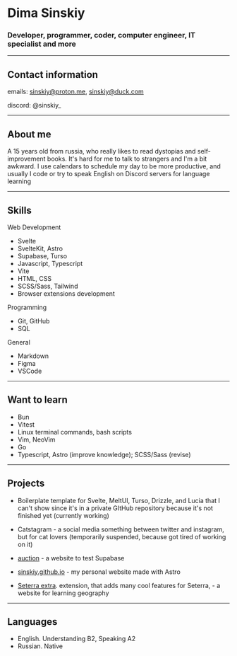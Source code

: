 # Dima Sinskiy

### Developer, programmer, coder, computer engineer, IT specialist and more

---
## Contact information

emails: sinskiy@proton.me, sinskiy@duck.com

discord: @sinskiy_

---

## About me

A 15 years old from russia, who really likes to read dystopias and self-improvement books. It's hard for me to talk to strangers and I'm a bit awkward. I use calendars to schedule my day to be more productive, and usually I code or try to speak English on Discord servers for language learning

---

## Skills

Web Development

- Svelte
- SvelteKit, Astro
- Supabase, Turso
- Javascript, Typescript
- Vite
- HTML, CSS
- SCSS/Sass, Tailwind
- Browser extensions development

 Programming

- Git, GitHub
- SQL

General

- Markdown
- Figma
- VSCode

---

## Want to learn

- Bun
- Vitest
- Linux terminal commands, bash scripts
- Vim, NeoVim
- Go
- Typescript, Astro (improve knowledge); SCSS/Sass (revise)

---

## Projects

- Boilerplate template for Svelte, MeltUI, Turso, Drizzle, and Lucia that I can't show since it's in a private GItHub repository because it's not finished yet (currently working)

- Catstagram - a social media something between twitter and instagram, but for cat lovers (temporarily suspended, because got tired of working on it)

- [auction](https://auction-dun.vercel.app/) - a website to test Supabase

- [sinskiy.github.io](https://sinskiy.github.io) - my personal website made with Astro

- [Seterra extra](https://github.com/Sinskiy/seterraextra). extension, that adds many cool features for Seterra, - a website for learning geography

---

## Languages

- English. Understanding B2, Speaking A2
- Russian. Native